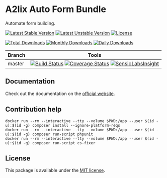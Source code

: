 # A2lix Auto Form Bundle

Automate form building.

[![Latest Stable Version](https://poser.pugx.org/a2lix/auto-form-bundle/v/stable)](https://packagist.org/packages/a2lix/auto-form-bundle)
[![Latest Unstable Version](https://poser.pugx.org/a2lix/auto-form-bundle/v/unstable)](https://packagist.org/packages/a2lix/auto-form-bundle)
[![License](https://poser.pugx.org/a2lix/auto-form-bundle/license)](https://packagist.org/packages/a2lix/auto-form-bundle)

[![Total Downloads](https://poser.pugx.org/a2lix/auto-form-bundle/downloads)](https://packagist.org/packages/a2lix/auto-form-bundle)
[![Monthly Downloads](https://poser.pugx.org/a2lix/auto-form-bundle/d/monthly)](https://packagist.org/packages/a2lix/auto-form-bundle)
[![Daily Downloads](https://poser.pugx.org/a2lix/auto-form-bundle/d/daily)](https://packagist.org/packages/a2lix/auto-form-bundle)

| Branch | Tools |
| --- | --- |
| master | [![Build Status][ci_badge]][ci_link] [![Coverage Status][coverage_badge]][coverage_link] [![SensioLabsInsight][sensioinsight_badge]][sensioinsight_link] |

## Documentation

Check out the documentation on the [official website](http://a2lix.fr/bundles/auto-form).

## Contribution help

```
docker run --rm --interactive --tty --volume $PWD:/app --user $(id -u):$(id -g) composer install --ignore-platform-reqs
docker run --rm --interactive --tty --volume $PWD:/app --user $(id -u):$(id -g) composer run-script phpunit
docker run --rm --interactive --tty --volume $PWD:/app --user $(id -u):$(id -g) composer run-script cs-fixer
```

## License

This package is available under the [MIT license](LICENSE).

[ci_badge]: https://github.com/a2lix/AutoFormBundle/workflows/CI/badge.svg
[ci_link]: https://github.com/a2lix/AutoFormBundle/actions?query=workflow%3ACI
[coverage_badge]: https://codecov.io/gh/a2lix/AutoFormBundle/branch/master/graph/badge.svg
[coverage_link]: https://codecov.io/gh/a2lix/AutoFormBundle/branch/master
[sensioinsight_badge]: https://insight.sensiolabs.com/projects/c6e68536-570e-409b-99c0-528c3484ada7/mini.png
[sensioinsight_link]: https://insight.sensiolabs.com/projects/c6e68536-570e-409b-99c0-528c3484ada7
